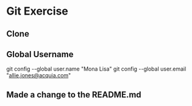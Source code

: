 # Git Exercise

## Clone


## Global Username
git config --global user.name "Mona Lisa"
git config --global user.email "allie.jones@acquia.com"

## Made a change to the README.md

##


